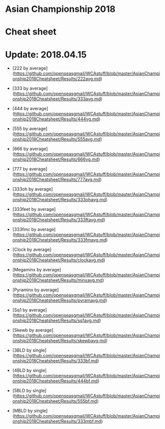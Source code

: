 # Asian Championship 2018
# Cheat sheet
# Update: 2018.04.15

- [222 by average]
(https://github.com/openseasgmail/WCAstuff/blob/master/AsianChampionship2018Cheatsheet/Results/222avg.md)

- [333 by average]
(https://github.com/openseasgmail/WCAstuff/blob/master/AsianChampionship2018Cheatsheet/Results/333avg.md)

- [444 by average]
(https://github.com/openseasgmail/WCAstuff/blob/master/AsianChampionship2018Cheatsheet/Results/444vg.md)

- [555 by average]
(https://github.com/openseasgmail/WCAstuff/blob/master/AsianChampionship2018Cheatsheet/Results/555avg.md)

- [666 by average]
(https://github.com/openseasgmail/WCAstuff/blob/master/AsianChampionship2018Cheatsheet/Results/666vg.md)

- [777 by average]
(https://github.com/openseasgmail/WCAstuff/blob/master/AsianChampionship2018Cheatsheet/Results/777avg.md)

- [333oh by average]
(https://github.com/openseasgmail/WCAstuff/blob/master/AsianChampionship2018Cheatsheet/Results/333ohavg.md)

- [333feet by average]
(https://github.com/openseasgmail/WCAstuff/blob/master/AsianChampionship2018Cheatsheet/Results/333ftavg.md)

- [333fmc by average]
(https://github.com/openseasgmail/WCAstuff/blob/master/AsianChampionship2018Cheatsheet/Results/333fmavg.md)

- [Clock by average]
(https://github.com/openseasgmail/WCAstuff/blob/master/AsianChampionship2018Cheatsheet/Results/clockavg.md)

- [Megaminx by average]
(https://github.com/openseasgmail/WCAstuff/blob/master/AsianChampionship2018Cheatsheet/Results/minxavg.md)

- [Pyraminx by average]
(https://github.com/openseasgmail/WCAstuff/blob/master/AsianChampionship2018Cheatsheet/Results/pyramavg.md)

- [Sq1 by average]
(https://github.com/openseasgmail/WCAstuff/blob/master/AsianChampionship2018Cheatsheet/Results/sq1avg.md)

- [Skewb by average]
(https://github.com/openseasgmail/WCAstuff/blob/master/AsianChampionship2018Cheatsheet/Results/skewbavg.md)

- [3BLD by single]
(https://github.com/openseasgmail/WCAstuff/blob/master/AsianChampionship2018Cheatsheet/Results/333bf.md)

- [4BLD by single]
(https://github.com/openseasgmail/WCAstuff/blob/master/AsianChampionship2018Cheatsheet/Results/444bf.md)

- [5BLD by single]
(https://github.com/openseasgmail/WCAstuff/blob/master/AsianChampionship2018Cheatsheet/Results/555bf.md)

- [MBLD by single]
(https://github.com/openseasgmail/WCAstuff/blob/master/AsianChampionship2018Cheatsheet/Results/333mbf.md)
